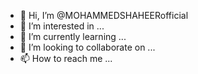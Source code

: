 - 👋 Hi, I’m @MOHAMMEDSHAHEERofficial
- 👀 I’m interested in ...
- 🌱 I’m currently learning ...
- 💞️ I’m looking to collaborate on ...
- 📫 How to reach me ...

<!---
MOHAMMEDSHAHEERofficial/MOHAMMEDSHAHEERofficial is a ✨ special ✨ repository because its `README.md` (this file) appears on your GitHub profile.
You can click the Preview link to take a look at your changes.
--->

